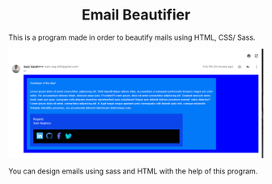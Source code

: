 <h1 align="center">Email Beautifier</h1>

This is a program made in order to beautify mails using HTML, CSS/ Sass.

![DemoImage](images/demo1.png)

You can design emails using sass and HTML with the help of this program.